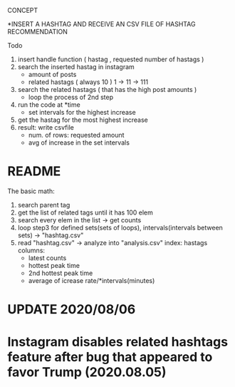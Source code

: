 CONCEPT

*INSERT A HASHTAG AND RECEIVE AN CSV FILE OF HASHTAG RECOMMENDATION

Todo
1. insert handle function ( hastag , requested number of hastags )
2. search the inserted hastag in instagram
    - amount of posts
    - related hastags ( always 10 )
    1 -> 11 -> 111
3. search the related hastags ( that has the high post amounts )
    - loop the process of 2nd step
4. run the code at *time
    - set intervals for the highest increase
5. get the hastag for the most highest increase
6. result: write csvfile 
    - num. of rows: requested amount
    - avg of increase in the set intervals

# README
The basic math:
1. search parent tag
2. get the list of related tags until it has 100 elem
3. search every elem in the list -> get counts
4. loop step3 for defined sets(sets of loops), intervals(intervals between sets) -> "hashtag.csv"
5. read "hashtag.csv" -> analyze into "analysis.csv"
    index: hastags
    columns:
    - latest counts
    - hottest peak time
    - 2nd hottest peak time
    - average of icrease rate/*intervals(minutes)

# UPDATE 2020/08/06
# Instagram disables related hashtags feature after bug that appeared to favor Trump (2020.08.05)
    


